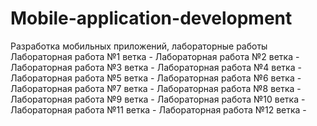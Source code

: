 # Mobile-application-development
Разработка мобильных приложений, лабораторные работы
Лабораторная работа №1 ветка -
Лабораторная работа №2 ветка -
Лабораторная работа №3 ветка -
Лабораторная работа №4 ветка -
Лабораторная работа №5 ветка -
Лабораторная работа №6 ветка -
Лабораторная работа №7 ветка -
Лабораторная работа №8 ветка -
Лабораторная работа №9 ветка -
Лабораторная работа №10 ветка -
Лабораторная работа №11 ветка -
Лабораторная работа №12 ветка -
